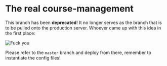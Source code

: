 # The real course-management

This branch has been **deprecated**! It no longer serves as the branch that is to be pulled onto the production server.
Whoever came up with this idea in the first place:

![Fuck you](https://media.giphy.com/media/EtB1yylKGGAUg/giphy.gif)

Please refer to the `master` branch and deploy from there, remember to instantiate the config files!

